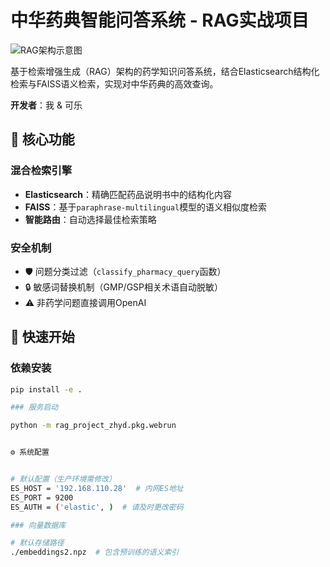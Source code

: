 # 中华药典智能问答系统 - RAG实战项目

![RAG架构示意图](https://via.placeholder.com/1200x400?text=Retrieval-Augmented+Generation+Architecture)

基于检索增强生成（RAG）架构的药学知识问答系统，结合Elasticsearch结构化检索与FAISS语义检索，实现对中华药典的高效查询。

**开发者**：我 & 可乐  

## 🌟 核心功能

### 混合检索引擎
- **Elasticsearch**：精确匹配药品说明书中的结构化内容  
- **FAISS**：基于`paraphrase-multilingual`模型的语义相似度检索  
- **智能路由**：自动选择最佳检索策略

### 安全机制
- 🛡️ 问题分类过滤（`classify_pharmacy_query`函数）
- 🔒 敏感词替换机制（GMP/GSP相关术语自动脱敏）
- ⚠️ 非药学问题直接调用OpenAI

## 🚀 快速开始

### 依赖安装
```bash
pip install -e .

### 服务启动

python -m rag_project_zhyd.pkg.webrun


⚙️ 系统配置


# 默认配置（生产环境需修改）
ES_HOST = '192.168.110.28'  # 内网ES地址
ES_PORT = 9200
ES_AUTH = ('elastic', )  # 请及时更改密码

### 向量数据库

# 默认存储路径
./embeddings2.npz  # 包含预训练的语义索引